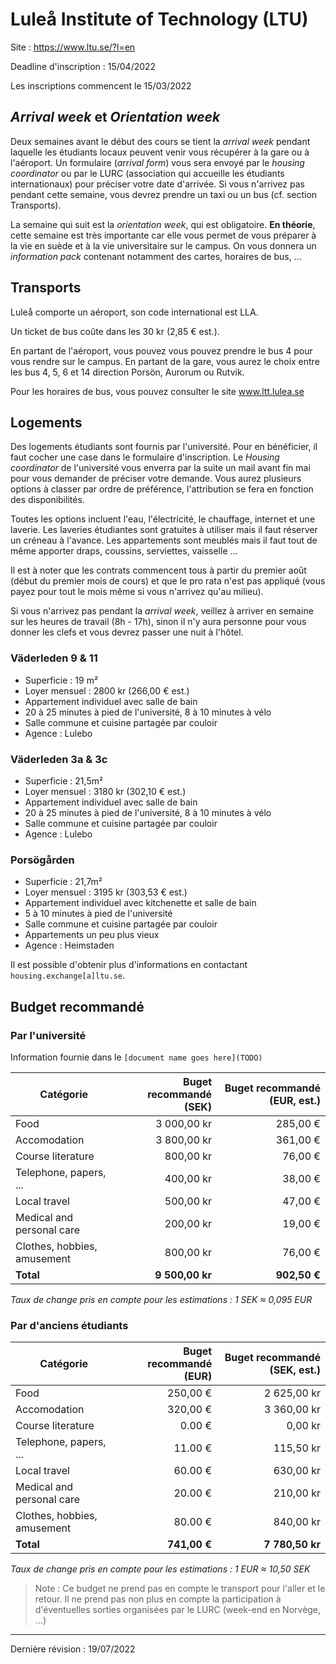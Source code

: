 # Luleå Institute of Technology (LTU)

Site : https://www.ltu.se/?l=en

Deadline d'inscription : 15/04/2022

Les inscriptions commencent le 15/03/2022


## *Arrival week* et *Orientation week*

Deux semaines avant le début des cours se tient la *arrival week* pendant laquelle les étudiants locaux peuvent venir vous récupérer à la gare ou à l'aéroport. Un formulaire (*arrival form*) vous sera envoyé par le *housing coordinator* ou par le LURC (association qui accueille les étudiants internationaux) pour préciser votre date d'arrivée. Si vous n'arrivez pas pendant cette semaine, vous devrez prendre un taxi ou un bus (cf. section Transports).

La semaine qui suit est la *orientation week*, qui est obligatoire. **En théorie**, cette semaine est très importante car elle vous permet de vous préparer à la vie en suède et à la vie universitaire sur le campus. On vous donnera un *information pack* contenant notamment des cartes, horaires de bus, ...

## Transports

Luleå comporte un aéroport, son code international est LLA.

Un ticket de bus coûte dans les 30 kr (2,85 € est.).

En partant de l'aéroport, vous pouvez vous pouvez prendre le bus 4 pour vous rendre sur le campus. En partant de la gare, vous aurez le choix entre les bus 4, 5, 6 et 14 direction Porsön, Aurorum ou Rutvik.

Pour les horaires de bus, vous pouvez consulter le site www.ltt.lulea.se

## Logements

Des logements étudiants sont fournis par l'université. Pour en bénéficier, il faut cocher une case dans le formulaire d'inscription. Le *Housing coordinator* de l'université vous enverra par la suite un mail avant fin mai pour vous demander de préciser votre demande. Vous aurez plusieurs options à classer par ordre de préférence, l'attribution se fera en fonction des disponibilités.

Toutes les options incluent l'eau, l'électricité, le chauffage, internet et une laverie. Les laveries étudiantes sont gratuites à utiliser mais il faut réserver un créneau à l'avance. Les appartements sont meublés mais il faut tout de même apporter draps, coussins, serviettes, vaisselle ...

Il est à noter que les contrats commencent tous à partir du premier août (début du premier mois de cours) et que le pro rata n'est pas appliqué (vous payez pour tout le mois même si vous n'arrivez qu'au milieu). 

Si vous n'arrivez pas pendant la *arrival week*, veillez à arriver en semaine sur les heures de travail (8h - 17h), sinon il n'y aura personne pour vous donner les clefs et vous devrez passer une nuit à l'hôtel.

### Väderleden 9 & 11

- Superficie : 19 m²
- Loyer mensuel : 2800 kr (266,00 € est.)
- Appartement individuel avec salle de bain
- 20 à 25 minutes à pied de l'université, 8 à 10 minutes à vélo
- Salle commune et cuisine partagée par couloir
- Agence : Lulebo

### Väderleden 3a & 3c

- Superficie : 21,5m²
- Loyer mensuel : 3180 kr (302,10 € est.)
- Appartement individuel avec salle de bain
- 20 à 25 minutes à pied de l'université, 8 à 10 minutes à vélo
- Salle commune et cuisine partagée par couloir
- Agence : Lulebo

### Porsögården

- Superficie : 21,7m²
- Loyer mensuel : 3195 kr (303,53 € est.)
- Appartement individuel avec kitchenette et salle de bain
- 5 à 10 minutes à pied de l'université
- Salle commune et cuisine partagée par couloir
- Appartements un peu plus vieux
- Agence : Heimstaden

Il est possible d'obtenir plus d'informations en contactant `housing.exchange[a]ltu.se`.

## Budget recommandé

### Par l'université

Information fournie dans le `[document name goes here](TODO)`

| Catégorie                   | Buget recommandé (SEK) | Buget recommandé (EUR, est.) |
|-----------------------------|-----------------------:|-----------------------------:|
| Food                        |            3 000,00 kr |                     285,00 € |
| Accomodation                |            3 800,00 kr |                     361,00 € |
| Course literature           |              800,00 kr |                      76,00 € |
| Telephone, papers, ...      |              400,00 kr |                      38,00 € |
| Local travel                |              500,00 kr |                      47,00 € |
| Medical and personal care   |              200,00 kr |                      19,00 € |
| Clothes, hobbies, amusement |              800,00 kr |                      76,00 € |
| **Total**                   |        **9 500,00 kr** |                 **902,50 €** |

*Taux de change pris en compte pour les estimations : 1 SEK ≈ 0,095 EUR*

### Par d'anciens étudiants

| Catégorie                   | Buget recommandé (EUR) | Buget recommandé (SEK, est.) |
|-----------------------------|-----------------------:|-----------------------------:|
| Food                        |               250,00 € |                  2 625,00 kr |
| Accomodation                |               320,00 € |                  3 360,00 kr |
| Course literature           |                 0.00 € |                      0,00 kr |
| Telephone, papers, ...      |                11.00 € |                    115,50 kr |
| Local travel                |                60.00 € |                    630,00 kr |
| Medical and personal care   |                20.00 € |                    210,00 kr |
| Clothes, hobbies, amusement |                80.00 € |                    840,00 kr |
| **Total**                   |           **741,00 €** |              **7 780,50 kr** |

*Taux de change pris en compte pour les estimations : 1 EUR ≈ 10,50 SEK*

> Note : Ce budget ne prend pas en compte le transport pour l'aller et le retour. Il ne 
> prend pas non plus en compte la participation à d'éventuelles sorties organisées par 
> le LURC (week-end en Norvège, ...)

-------

Dernière révision : 19/07/2022

